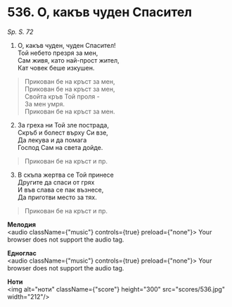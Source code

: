 # 536. О, какъв чуден Спасител

_Sp. S. 72_

1. О, какъв чуден, чуден Спасител!  
Той небето презря за мен,  
Сам живя, като най-прост жител,  
Кат човек беше изкушен.  

> Прикован бе на кръст за мен,  
> Прикован бе на кръст за мен,  
> Свойта кръв Той проля -  
> За мен умря.  
> Прикован бе на кръст за мен.  

2. За греха ни Той зле пострада,  
Скръб и болест върху Си взе,  
Да лекува и да помага  
Господ Сам на света дойде.  

> Прикован бе на кръст и пр.  

3. В скъпа жертва се Той принесе  
Другите да спаси от грях  
И във слава се пак възнесе,  
Да приготви место за тях.  

> Прикован бе на кръст и пр.

**Мелодия**  
<audio className={"music"} controls={true} preload={"none"}>
    <source src="mp3/536.mp3" type="audio/mpeg"/>
    Your browser does not support the audio tag.
</audio>

**Едноглас**  
<audio className={"music"} controls={true} preload={"none"}>
    <source src="transp/536.mp3" type="audio/mpeg"/>
    Your browser does not support the audio tag.
</audio>

**Ноти**  
<img alt="ноти" className={"score"} height="300" src="scores/536.jpg" width="212"/>
